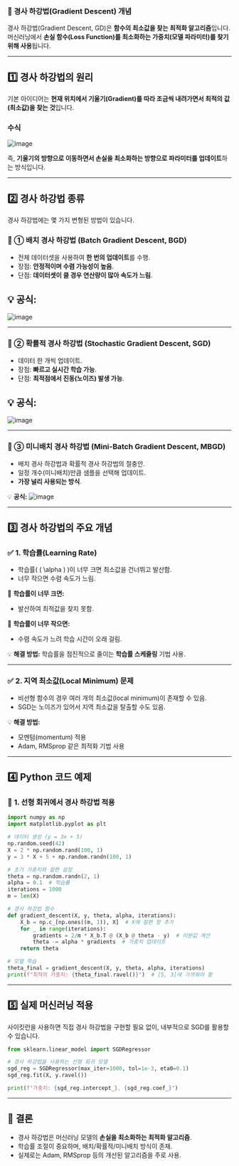 ### 📌 경사 하강법(Gradient Descent) 개념
경사 하강법(Gradient Descent, GD)은 **함수의 최소값을 찾는 최적화 알고리즘**입니다. 머신러닝에서 **손실 함수(Loss Function)를 최소화하는 가중치(모델 파라미터)를 찾기 위해 사용**됩니다.

---

## 1️⃣ **경사 하강법의 원리**
기본 아이디어는 **현재 위치에서 기울기(Gradient)를 따라 조금씩 내려가면서 최적의 값(최소값)을 찾는 것**입니다.

### 수식

![image](https://github.com/user-attachments/assets/d5c11fed-5adf-4c85-854c-4f084c1e70f7)


즉, **기울기의 방향으로 이동하면서 손실을 최소화하는 방향으로 파라미터를 업데이트**하는 방식입니다.

---

## 2️⃣ **경사 하강법 종류**
경사 하강법에는 몇 가지 변형된 방법이 있습니다.

### 🔹 ① 배치 경사 하강법 (Batch Gradient Descent, BGD)
- 전체 데이터셋을 사용하여 **한 번의 업데이트**를 수행.
- 장점: **안정적이며 수렴 가능성이 높음**.
- 단점: **데이터셋이 클 경우 연산량이 많아 속도가 느림**.

## 💡 **공식:** 

![image](https://github.com/user-attachments/assets/b4a95aea-d663-4ea7-832d-c6c6e916579d)


---

### 🔹 ② 확률적 경사 하강법 (Stochastic Gradient Descent, SGD)
- 데이터 한 개씩 업데이트.
- 장점: **빠르고 실시간 학습 가능**.
- 단점: **최적점에서 진동(노이즈) 발생 가능**.

## 💡 **공식:**
![image](https://github.com/user-attachments/assets/e2e10dd5-e2bc-4929-a9f5-c543614c621b)


---

### 🔹 ③ 미니배치 경사 하강법 (Mini-Batch Gradient Descent, MBGD)
- 배치 경사 하강법과 확률적 경사 하강법의 절충안.
- 일정 개수(미니배치)만큼 샘플을 선택해 업데이트.
- **가장 널리 사용되는 방식**.

💡 **공식:**
![image](https://github.com/user-attachments/assets/b8754291-0ba3-43de-abe3-cbc7b1400fdf)


---

## 3️⃣ **경사 하강법의 주요 개념**
### ✅ **1. 학습률(Learning Rate)**
- 학습률( \( \alpha \) )이 너무 크면 최소값을 건너뛰고 발산함.
- 너무 작으면 수렴 속도가 느림.

🔽 **학습률이 너무 크면:**
  - 발산하여 최적값을 찾지 못함.

🔼 **학습률이 너무 작으면:**
  - 수렴 속도가 느려 학습 시간이 오래 걸림.

💡 **해결 방법:** 학습률을 점진적으로 줄이는 **학습률 스케줄링** 기법 사용.

---

### ✅ **2. 지역 최소값(Local Minimum) 문제**
- 비선형 함수의 경우 여러 개의 최소값(local minimum)이 존재할 수 있음.
- SGD는 노이즈가 있어서 지역 최소값을 탈출할 수도 있음.

💡 **해결 방법:** 
- 모멘텀(momentum) 적용
- Adam, RMSprop 같은 최적화 기법 사용

---

## 4️⃣ **Python 코드 예제**
### 🔹 **1. 선형 회귀에서 경사 하강법 적용**
```python
import numpy as np
import matplotlib.pyplot as plt

# 데이터 생성 (y = 3x + 5)
np.random.seed(42)
X = 2 * np.random.rand(100, 1)
y = 3 * X + 5 + np.random.randn(100, 1)

# 초기 가중치와 절편 설정
theta = np.random.randn(2, 1)
alpha = 0.1  # 학습률
iterations = 1000
m = len(X)

# 경사 하강법 함수
def gradient_descent(X, y, theta, alpha, iterations):
    X_b = np.c_[np.ones((m, 1)), X]  # X에 절편 항 추가
    for _ in range(iterations):
        gradients = 2/m * X_b.T @ (X_b @ theta - y)  # 미분값 계산
        theta -= alpha * gradients  # 가중치 업데이트
    return theta

# 모델 학습
theta_final = gradient_descent(X, y, theta, alpha, iterations)
print(f"최적의 가중치: {theta_final.ravel()}")  # [5, 3]에 가까워야 함
```

---

## 5️⃣ **실제 머신러닝 적용**
사이킷런을 사용하면 직접 경사 하강법을 구현할 필요 없이, 내부적으로 SGD를 활용할 수 있습니다.

```python
from sklearn.linear_model import SGDRegressor

# 경사 하강법을 사용하는 선형 회귀 모델
sgd_reg = SGDRegressor(max_iter=1000, tol=1e-3, eta0=0.1)
sgd_reg.fit(X, y.ravel())

print(f"가중치: {sgd_reg.intercept_}, {sgd_reg.coef_}")
```

---

## 🎯 **결론**
- 경사 하강법은 머신러닝 모델의 **손실을 최소화하는 최적화 알고리즘**.
- 학습률 조절이 중요하며, 배치/확률적/미니배치 방식이 존재.
- 실제로는 Adam, RMSprop 등의 개선된 알고리즘을 주로 사용.
